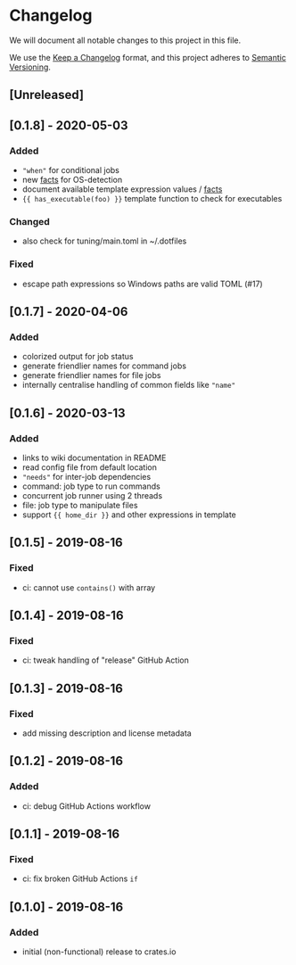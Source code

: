 # Changelog

We will document all notable changes to this project in this file.

We use the [Keep a Changelog](https://keepachangelog.com/en/1.0.0/) format,
and this project adheres to [Semantic Versioning](https://semver.org/spec/v2.0.0.html).

## [Unreleased]

## [0.1.8] - 2020-05-03

### Added

- `"when"` for conditional jobs
- new [facts](./docs/template.md) for OS-detection
- document available template expression values / [facts](./docs/template.md)
- `{{ has_executable(foo) }}` template function to check for executables

### Changed

- also check for tuning/main.toml in ~/.dotfiles

### Fixed

- escape path expressions so Windows paths are valid TOML (#17)

## [0.1.7] - 2020-04-06

### Added

- colorized output for job status
- generate friendlier names for command jobs
- generate friendlier names for file jobs
- internally centralise handling of common fields like `"name"`

## [0.1.6] - 2020-03-13

### Added

- links to wiki documentation in README
- read config file from default location
- `"needs"` for inter-job dependencies
- command: job type to run commands
- concurrent job runner using 2 threads
- file: job type to manipulate files
- support `{{ home_dir }}` and other expressions in template

## [0.1.5] - 2019-08-16

### Fixed

- ci: cannot use `contains()` with array

## [0.1.4] - 2019-08-16

### Fixed

- ci: tweak handling of "release" GitHub Action

## [0.1.3] - 2019-08-16

### Fixed

- add missing description and license metadata

## [0.1.2] - 2019-08-16

### Added

- ci: debug GitHub Actions workflow

## [0.1.1] - 2019-08-16

### Fixed

- ci: fix broken GitHub Actions `if`

## [0.1.0] - 2019-08-16

### Added

- initial (non-functional) release to crates.io
